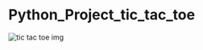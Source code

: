 # Python_Project_tic_tac_toe

![tic tac toe img](https://github.com/Inderpanda/Python_Project_tic_tac_toe/assets/138003751/d3e4b0a0-a26f-49b2-8d74-e7df18da4c06)



